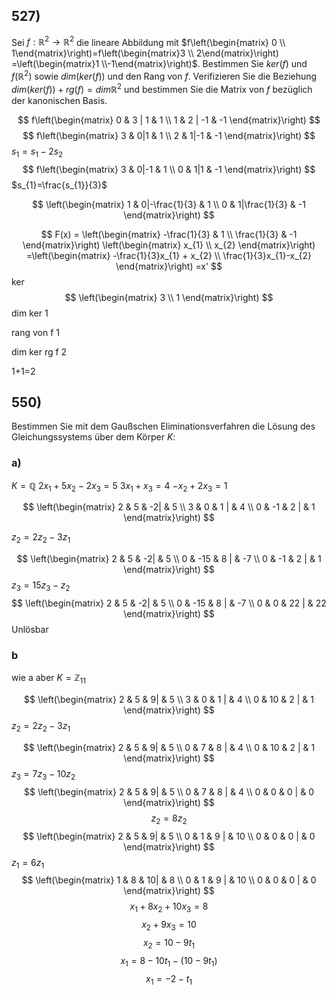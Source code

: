 ## 527) 
Sei $f : \mathbb{R}^{2} → \mathbb{R}^{2}$ die lineare Abbildung mit $f\left(\begin{matrix} 0 \\ 1\end{matrix}\right)=f\left(\begin{matrix}3 \\ 2\end{matrix}\right) =\left(\begin{matrix}1 \\-1\end{matrix}\right)$. Bestimmen
Sie $ker(f )$ und $f (\mathbb{R}^{2})$ sowie $dim(ker(f ))$ und den Rang von $f$. Verifizieren Sie die Beziehung
$dim(ker(f )) + rg(f ) = dim \mathbb{R}^{2}$ und bestimmen Sie die Matrix von $f$ bezüglich der kanonischen
Basis.

$$
f\left(\begin{matrix}
0 & 3 | 1 & 1 \\
1 & 2 | -1 & -1
\end{matrix}\right)
$$
$$
f\left(\begin{matrix}
3  & 0|1 & 1 \\ 
2 & 1|-1 & -1
\end{matrix}\right)
$$
$s_{1}=s_{1}-2s_{2}$
$$
f\left(\begin{matrix}
3  & 0|-1 & 1 \\ 
0 & 1|1 & -1
\end{matrix}\right)
$$
$s_{1}=\frac{s_{1}}{3}$

$$
\left(\begin{matrix}
1  & 0|-\frac{1}{3} & 1 \\ 
0 & 1|\frac{1}{3} & -1
\end{matrix}\right)
$$

$$
F(x) = \left(\begin{matrix}
-\frac{1}{3} & 1 \\
\frac{1}{3} & -1
\end{matrix}\right)
\left(\begin{matrix}
x_{1} \\
x_{2}
\end{matrix}\right)
=\left(\begin{matrix}
-\frac{1}{3}x_{1} + x_{2} \\
\frac{1}{3}x_{1}-x_{2}
\end{matrix}\right)
=x'
$$
ker
$$
\left(\begin{matrix}
3 \\
1
\end{matrix}\right)
$$
dim ker
1

rang von f
1

dim ker rg f
2

1+1=2






## 550)
Bestimmen Sie mit dem Gaußschen Eliminationsverfahren die Lösung des Gleichungssystems über dem Körper $K$:

### a)
$K = \mathbb{Q}$
$2x_{1} + 5x_{2} − 2x_{3} = 5$
$3x_{1} + x_{3} = 4$
$− x_{2} + 2x_{3} = 1$

$$
\left(\begin{matrix}
2 & 5 & -2| & 5 \\
3 & 0 & 1 | & 4 \\
0 & -1 & 2 | & 1
\end{matrix}\right)
$$

$z_{2}=2z_{2}-3z_{1}$

$$
\left(\begin{matrix}
2 & 5 & -2| & 5 \\
0 & -15 & 8 | & -7 \\
0 & -1 & 2 | & 1
\end{matrix}\right)
$$
$z_{3}=15z_{3}-z_{2}$
$$
\left(\begin{matrix}
2 & 5 & -2| & 5 \\
0 & -15 & 8 | & -7 \\
0 & 0 & 22 | & 22
\end{matrix}\right)
$$
Unlösbar
### b
wie a aber
$K=\mathbb{Z}_{11}$


$$
\left(\begin{matrix}
2 & 5 & 9| & 5 \\
3 & 0 & 1 | & 4 \\
0 & 10 & 2 | & 1
\end{matrix}\right)
$$
$z_{2}=2z_{2}-3z_{1}$

$$
\left(\begin{matrix}
2 & 5 & 9| & 5 \\
0 & 7 & 8 | & 4 \\
0 & 10 & 2 | & 1
\end{matrix}\right)
$$
$z_{3}=7z_{3}-10z_{2}$
$$
\left(\begin{matrix}
2 & 5 & 9| & 5 \\
0 & 7 & 8 | & 4 \\
0 & 0 & 0 | & 0
\end{matrix}\right)
$$
$$
z_{2}=8z_{2}
$$
$$
\left(\begin{matrix}
2 & 5 & 9| & 5 \\
0 & 1 & 9 | & 10 \\
0 & 0 & 0 | & 0
\end{matrix}\right)
$$
$z_{1}=6z_{1}$
$$
\left(\begin{matrix}
1 & 8 & 10| & 8 \\
0 & 1 & 9 | & 10 \\
0 & 0 & 0 | & 0
\end{matrix}\right)
$$
$$
x_{1}+8x_{2}+10x_{3}=8
$$
$$
x_{2}+9x_{3}=10
$$
$$
x_{2}=10-9t_{1}
$$
$$
x_{1}=8-10t_{1}-(10-9t_{1})
$$
$$
x_{1}=-2-t_{1}
$$

